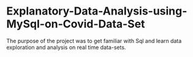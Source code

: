 # Explanatory-Data-Analysis-using-MySql-on-Covid-Data-Set
The purpose of the project was to get familiar with Sql and learn data exploration and analysis on real time data-sets.
